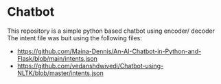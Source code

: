 # Chatbot
This repository is a simple python based chatbot using encoder/ decoder 
The intent file was buit using the following files:
  * https://github.com/Maina-Dennis/An-AI-Chatbot-in-Python-and-Flask/blob/main/intents.json
  * https://github.com/vedanshdwivedi/Chatbot-using-NLTK/blob/master/intents.json


